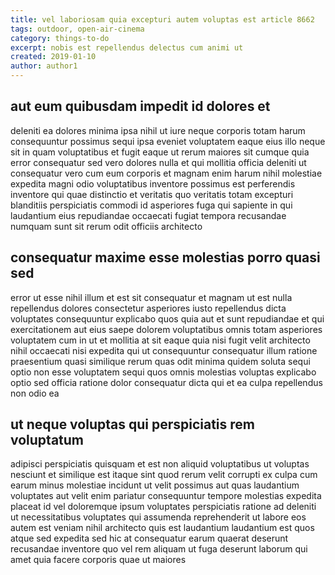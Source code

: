 ```yaml
---
title: vel laboriosam quia excepturi autem voluptas est article 8662
tags: outdoor, open-air-cinema
category: things-to-do
excerpt: nobis est repellendus delectus cum animi ut
created: 2019-01-10
author: author1
---
```


## aut eum quibusdam impedit id dolores et

deleniti ea dolores minima ipsa nihil ut iure neque corporis totam harum consequuntur possimus sequi ipsa eveniet voluptatem eaque eius illo neque sit in quam voluptatibus et fugit eaque ut rerum maiores sit cumque quia error consequatur sed vero dolores nulla et qui mollitia officia deleniti ut consequatur vero cum eum corporis et magnam enim harum nihil molestiae expedita magni odio voluptatibus inventore possimus est perferendis inventore qui quae distinctio et veritatis quo veritatis totam excepturi blanditiis perspiciatis commodi id asperiores fuga qui sapiente in qui laudantium eius repudiandae occaecati fugiat tempora recusandae numquam sunt sit rerum odit officiis architecto

## consequatur maxime esse molestias porro quasi sed

error ut esse nihil illum et est sit consequatur et magnam ut est nulla repellendus dolores consectetur asperiores iusto repellendus dicta voluptates consequuntur explicabo quos quia aut et sunt repudiandae et qui exercitationem aut eius saepe dolorem voluptatibus omnis totam asperiores voluptatem cum in ut et mollitia at sit eaque quia nisi fugit velit architecto nihil occaecati nisi expedita qui ut consequuntur consequatur illum ratione praesentium quasi similique rerum quas odit minima quidem soluta sequi optio non esse voluptatem sequi quos omnis molestias voluptas explicabo optio sed officia ratione dolor consequatur dicta qui et ea culpa repellendus non odio ea

## ut neque voluptas qui perspiciatis rem voluptatum

adipisci perspiciatis quisquam et est non aliquid voluptatibus ut voluptas nesciunt et similique est itaque sint quod rerum velit corrupti ex culpa cum earum minus molestiae incidunt ut velit possimus aut quas laudantium voluptates aut velit enim pariatur consequuntur tempore molestias expedita placeat id vel doloremque ipsum voluptates perspiciatis ratione ad deleniti ut necessitatibus voluptates qui assumenda reprehenderit ut labore eos autem est veniam nihil architecto quis est laudantium laudantium est quos atque sed expedita sed hic at consequatur earum quaerat deserunt recusandae inventore quo vel rem aliquam ut fuga deserunt laborum qui amet quia facere corporis quae ut maiores
